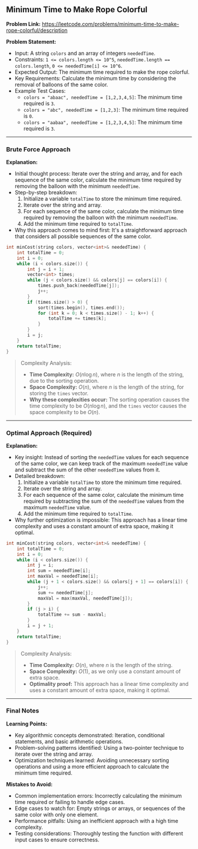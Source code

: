 ## Minimum Time to Make Rope Colorful
**Problem Link:** https://leetcode.com/problems/minimum-time-to-make-rope-colorful/description

**Problem Statement:**
- Input: A string `colors` and an array of integers `neededTime`.
- Constraints: `1 <= colors.length <= 10^5`, `neededTime.length == colors.length`, `0 <= neededTime[i] <= 10^6`.
- Expected Output: The minimum time required to make the rope colorful.
- Key Requirements: Calculate the minimum time by considering the removal of balloons of the same color.
- Example Test Cases:
  - `colors = "abaac", neededTime = [1,2,3,4,5]`: The minimum time required is `3`.
  - `colors = "abc", neededTime = [1,2,3]`: The minimum time required is `0`.
  - `colors = "aabaa", neededTime = [1,2,3,4,5]`: The minimum time required is `3`.

---

### Brute Force Approach

**Explanation:**
- Initial thought process: Iterate over the string and array, and for each sequence of the same color, calculate the minimum time required by removing the balloon with the minimum `neededTime`.
- Step-by-step breakdown:
  1. Initialize a variable `totalTime` to store the minimum time required.
  2. Iterate over the string and array.
  3. For each sequence of the same color, calculate the minimum time required by removing the balloon with the minimum `neededTime`.
  4. Add the minimum time required to `totalTime`.
- Why this approach comes to mind first: It's a straightforward approach that considers all possible sequences of the same color.

```cpp
int minCost(string colors, vector<int>& neededTime) {
    int totalTime = 0;
    int i = 0;
    while (i < colors.size()) {
        int j = i + 1;
        vector<int> times;
        while (j < colors.size() && colors[j] == colors[i]) {
            times.push_back(neededTime[j]);
            j++;
        }
        if (times.size() > 0) {
            sort(times.begin(), times.end());
            for (int k = 0; k < times.size() - 1; k++) {
                totalTime += times[k];
            }
        }
        i = j;
    }
    return totalTime;
}
```

> Complexity Analysis:
> - **Time Complexity:** $O(n \log n)$, where $n$ is the length of the string, due to the sorting operation.
> - **Space Complexity:** $O(n)$, where $n$ is the length of the string, for storing the `times` vector.
> - **Why these complexities occur:** The sorting operation causes the time complexity to be $O(n \log n)$, and the `times` vector causes the space complexity to be $O(n)$.

---

### Optimal Approach (Required)

**Explanation:**
- Key insight: Instead of sorting the `neededTime` values for each sequence of the same color, we can keep track of the maximum `neededTime` value and subtract the sum of the other `neededTime` values from it.
- Detailed breakdown:
  1. Initialize a variable `totalTime` to store the minimum time required.
  2. Iterate over the string and array.
  3. For each sequence of the same color, calculate the minimum time required by subtracting the sum of the `neededTime` values from the maximum `neededTime` value.
  4. Add the minimum time required to `totalTime`.
- Why further optimization is impossible: This approach has a linear time complexity and uses a constant amount of extra space, making it optimal.

```cpp
int minCost(string colors, vector<int>& neededTime) {
    int totalTime = 0;
    int i = 0;
    while (i < colors.size()) {
        int j = i;
        int sum = neededTime[i];
        int maxVal = neededTime[i];
        while (j + 1 < colors.size() && colors[j + 1] == colors[i]) {
            j++;
            sum += neededTime[j];
            maxVal = max(maxVal, neededTime[j]);
        }
        if (j > i) {
            totalTime += sum - maxVal;
        }
        i = j + 1;
    }
    return totalTime;
}
```

> Complexity Analysis:
> - **Time Complexity:** $O(n)$, where $n$ is the length of the string.
> - **Space Complexity:** $O(1)$, as we only use a constant amount of extra space.
> - **Optimality proof:** This approach has a linear time complexity and uses a constant amount of extra space, making it optimal.

---

### Final Notes

**Learning Points:**
- Key algorithmic concepts demonstrated: Iteration, conditional statements, and basic arithmetic operations.
- Problem-solving patterns identified: Using a two-pointer technique to iterate over the string and array.
- Optimization techniques learned: Avoiding unnecessary sorting operations and using a more efficient approach to calculate the minimum time required.

**Mistakes to Avoid:**
- Common implementation errors: Incorrectly calculating the minimum time required or failing to handle edge cases.
- Edge cases to watch for: Empty strings or arrays, or sequences of the same color with only one element.
- Performance pitfalls: Using an inefficient approach with a high time complexity.
- Testing considerations: Thoroughly testing the function with different input cases to ensure correctness.